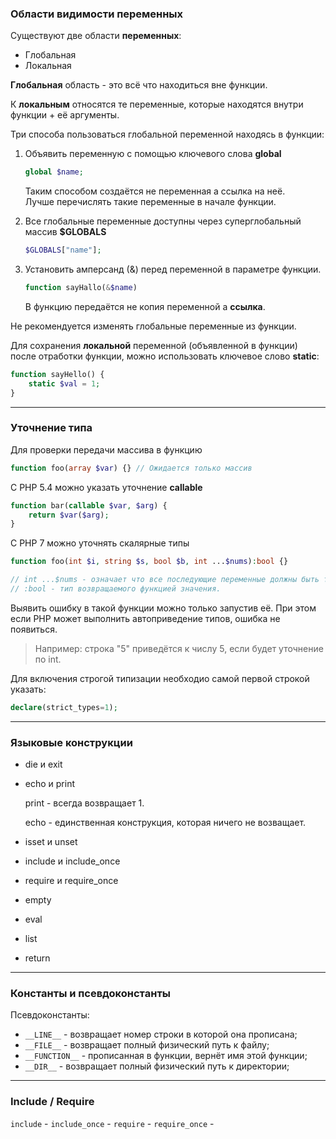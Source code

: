 ### Области видимости переменных

Существуют две области **переменных**:

* Глобальная
* Локальная

**Глобальная** область - это всё что находиться вне функции.

К **локальным** относятся те переменные, которые находятся внутри функции + её аргументы.

Три способа пользоваться глобальной переменной находясь в функции:

1. Объявить переменную с помощью ключевого слова **global**

   ```php
   global $name;
   ```

   Таким способом создаётся не переменная а ссылка на неё.  
   Лучше перечислять такие переменные в начале функции.

2. Все глобальные переменные доступны через суперглобальный массив **$GLOBALS**

   ```php
   $GLOBALS["name"];
   ```

3. Установить амперсанд \(&\) перед переменной в параметре функции.

   ```php
   function sayHallo(&$name)
   ```

   В функцию передаётся не копия переменной а **ссылка**.

Не рекомендуется изменять глобальные переменные из функции.

Для сохранения **локальной** переменной \(объявленной в функции\) после отработки функции, можно использовать ключевое слово **static**:

```php
function sayHello() {
    static $val = 1;
}
```

---

### Уточнение типа

Для проверки передачи массива в функцию

```php
function foo(array $var) {} // Ожидается только массив
```

С PHP 5.4 можно указать уточнение **callable**

```php
function bar(callable $var, $arg) {
    return $var($arg);
}
```

С PHP 7 можно уточнять скалярные типы

```php
function foo(int $i, string $s, bool $b, int ...$nums):bool {}

// int ...$nums - означает что все последующие переменные должны быть типом int
// :bool - тип возвращаемого функцией значения.
```

Выявить ошибку в такой функции можно только запустив её. При этом если PHP может выполнить автоприведение типов, ошибка не появиться.

> Например: строка "5" приведётся к числу 5, если будет уточнение по int.

Для включения строгой типизации необходио самой первой строкой указать:

```php
declare(strict_types=1);
```

---

### Языковые конструкции

* die и exit
* echo и print

  print - всегда возвращает 1.

  echo - единственная конструкция, которая ничего не возващает.

* isset и unset

* include и include\_once

* require и require\_once

* empty
* eval
* list
* return

---

### Константы и псевдоконстанты

Псевдоконстанты:

* `__LINE__` - возвращает номер строки в которой она прописана;
* `__FILE__` - возвращает полный физический путь к файлу;
* `__FUNCTION__` - прописанная в функции, вернёт имя этой функции;
* `__DIR__` - возвращает полный физический путь к директории;

---

### Include / Require

`include` - 
`include_once` - 
`require` - 
`require_once` - 


